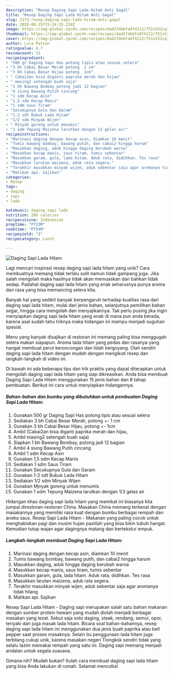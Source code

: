 ```yaml
---
description: "Resep Daging Sapi Lada Hitam Anti Gagal"
title: "Resep Daging Sapi Lada Hitam Anti Gagal"
slug: 2173-resep-daging-sapi-lada-hitam-anti-gagal
date: 2020-08-25T15:24:25.224Z
image: https://img-global.cpcdn.com/recipes/dad27debfa9f4112/751x532cq70/daging-sapi-lada-hitam-foto-resep-utama.jpg
thumbnail: https://img-global.cpcdn.com/recipes/dad27debfa9f4112/751x532cq70/daging-sapi-lada-hitam-foto-resep-utama.jpg
cover: https://img-global.cpcdn.com/recipes/dad27debfa9f4112/751x532cq70/daging-sapi-lada-hitam-foto-resep-utama.jpg
author: Lura Patton
ratingvalue: 4.7
reviewcount: 15
recipeingredient:
- "500 gr Daging Sapi Has potong tipis atau sesuai selera"
- "3 bh Cabai Besar Merah potong  1 cm"
- "3 bh Cabai Besar Hijau potong  1cm"
- " Cabai2an bisa diganti paprika merah dan hijau"
- " masing2 setengah buah saja"
- "1 bh Bawang Bombay potong jadi 12 bagian"
- "4 siung Bawang Putih cincang"
- "1 sdm Kecap Asin"
- "1,5 sdm Kecap Manis"
- "1 sdm Saus Tiram"
- "Secukupnya Gula dan Garam"
- "1-2 sdt Bubuk Lada Hitam"
- "1/2 sdm Minyak Wijen"
- " Mjnyak goreng untuk menumis"
- "1 sdm Tepung Maizena larutkan dengan 13 gelas air"
recipeinstructions:
- "Marinasi daging dengan kecap asin, diamkan 10 menit"
- "Tumis bawang bombay, bawang putih, dan cabai2 hingga harum"
- "Masukkan daging, aduk hingga daging berubah warna"
- "Masukkan kecap manis, saus tiram, tumis sebentar"
- "Masukkan garam, gula, lada hitam. Aduk rata, didihkan. Tes rasa"
- "Masukkan larutan maizena, aduk rata segera."
- "Terakhir masukkan minyak wijen, aduk sebentar saja agar aromanya tidak hilang"
- "Matikan api. Sajikan"
categories:
- Resep
tags:
- daging
- sapi
- lada

katakunci: daging sapi lada 
nutrition: 285 calories
recipecuisine: Indonesian
preptime: "PT33M"
cooktime: "PT54M"
recipeyield: "3"
recipecategory: Lunch

---
```



![Daging Sapi Lada Hitam](https://img-global.cpcdn.com/recipes/dad27debfa9f4112/751x532cq70/daging-sapi-lada-hitam-foto-resep-utama.jpg)

Lagi mencari inspirasi resep daging sapi lada hitam yang unik? Cara membuatnya memang tidak terlalu sulit namun tidak gampang juga. Jika salah mengolah maka hasilnya tidak akan memuaskan dan bahkan tidak sedap. Padahal daging sapi lada hitam yang enak seharusnya punya aroma dan rasa yang bisa memancing selera kita.

Banyak hal yang sedikit banyak berpengaruh terhadap kualitas rasa dari daging sapi lada hitam, mulai dari jenis bahan, selanjutnya pemilihan bahan segar, hingga cara mengolah dan menyajikannya. Tak perlu pusing jika ingin menyiapkan daging sapi lada hitam yang enak di mana pun anda berada, karena asal sudah tahu triknya maka hidangan ini mampu menjadi suguhan spesial.

Menu yang banyak disajikan di restoran ini memang paling bisa menggugah selera makan siapapun. Aroma lada hitam yang pedas dan rasanya yang hangat membuat perut keroncongan dan lidah bergoyang. Olah sendiri daging sapi lada hitam dengan mudah dengan mengikuti resep dan langkah-langkah di video ini.


Di bawah ini ada beberapa tips dan trik praktis yang dapat diterapkan untuk mengolah daging sapi lada hitam yang siap dikreasikan. Anda bisa membuat Daging Sapi Lada Hitam menggunakan 15 jenis bahan dan 8 tahap pembuatan. Berikut ini cara untuk menyiapkan hidangannya.

<!--inarticleads1-->

##### Bahan-bahan dan bumbu yang dibutuhkan untuk pembuatan Daging Sapi Lada Hitam:

1. Gunakan 500 gr Daging Sapi Has potong tipis atau sesuai selera
1. Sediakan 3 bh Cabai Besar Merah, potong +- 1 cm
1. Gunakan 3 bh Cabai Besar Hijau, potong +- 1cm
1. Ambil  (Cabai2an bisa diganti paprika merah dan hijau,
1. Ambil  masing2 setengah buah saja)
1. Siapkan 1 bh Bawang Bombay, potong jadi 12 bagian
1. Ambil 4 siung Bawang Putih cincang
1. Ambil 1 sdm Kecap Asin
1. Gunakan 1,5 sdm Kecap Manis
1. Sediakan 1 sdm Saus Tiram
1. Gunakan Secukupnya Gula dan Garam
1. Gunakan 1-2 sdt Bubuk Lada Hitam
1. Sediakan 1/2 sdm Minyak Wijen
1. Gunakan  Mjnyak goreng untuk menumis
1. Gunakan 1 sdm Tepung Maizena larutkan dengan 1/3 gelas air


Hidangan khas daging sapi lada hitam yang memikat ini biasanya kita jumpai direstoran-restoran China. Masakan China memang terkenal dengan masakannya yang memiliki rasa kuat dengan bumbu berbagai rempah dan aneka saus. Resep Sapi Lada Hitam - Makanan yang paling cocok untuk menghabiskan pagi dan musim hujan pastilah yang bisa bikin tubuh hangat. Kemudian tutup wajan agar dagingnya matang dan bertekstur empuk. 

<!--inarticleads2-->

##### Langkah-langkah membuat Daging Sapi Lada Hitam:

1. Marinasi daging dengan kecap asin, diamkan 10 menit
1. Tumis bawang bombay, bawang putih, dan cabai2 hingga harum
1. Masukkan daging, aduk hingga daging berubah warna
1. Masukkan kecap manis, saus tiram, tumis sebentar
1. Masukkan garam, gula, lada hitam. Aduk rata, didihkan. Tes rasa
1. Masukkan larutan maizena, aduk rata segera.
1. Terakhir masukkan minyak wijen, aduk sebentar saja agar aromanya tidak hilang
1. Matikan api. Sajikan


Resep Sapi Lada Hitam - Daging sapi merupakan salah satu bahan makanan dengan sumber protein hewani yang mudah diolah menjadi berbagai masakan yang lezat. Sebut saja soto daging, steak, rendang, semur, opor, teriyaki dan juga masak lada hitam. Bicara soal bahan-bahannya, resep daging sapi lada hitam ini menggunakan dua jenis buah paprika atau bell pepper saat proses masaknya. Selain itu penggunaan lada hitam juga terbilang cukup unik, karena masakan negeri Tiongkok sendiri tidak yang selalu lazim memakai rempah yang satu ini. Daging sapi memang menjadi andalan untuk segala suasana. 

Gimana nih? Mudah bukan? Itulah cara membuat daging sapi lada hitam yang bisa Anda lakukan di rumah. Selamat mencoba!
